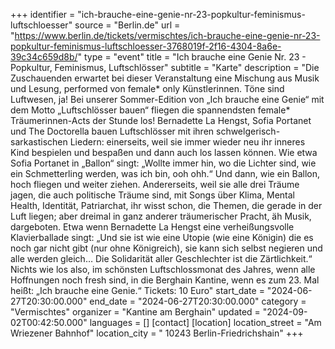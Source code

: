 +++
identifier = "ich-brauche-eine-genie-nr-23-popkultur-feminismus-luftschloesser"
source = "Berlin.de"
url = "https://www.berlin.de/tickets/vermischtes/ich-brauche-eine-genie-nr-23-popkultur-feminismus-luftschloesser-3768019f-2f16-4304-8a6e-39c34c659d8b/"
type = "event"
title = "Ich brauche eine Genie Nr. 23 - Popkultur, Feminismus, Luftschlösser"
subtitle = "Karte"
description = "Die Zuschauenden erwartet bei dieser Veranstaltung eine Mischung aus Musik und Lesung, performed von female* only Künstlerinnen.
Töne sind Luftwesen, ja! Bei unserer Sommer-Edition von „Ich brauche eine Genie“ mit dem Motto „Luftschlösser bauen“ fliegen die spannendsten female* Träumerinnen-Acts der Stunde los! Bernadette La Hengst, Sofia Portanet und The Doctorella bauen Luftschlösser mit ihren schwelgerisch-sarkastischen Liedern: einerseits, weil sie immer wieder neu ihr inneres Kind bespielen und bespaßen und dann auch los lassen können.
Wie etwa Sofia Portanet in „Ballon“ singt: „Wollte immer hin, wo die Lichter sind, wie ein Schmetterling werden, was ich bin, ooh ohh.“ Und dann, wie ein Ballon, hoch fliegen und weiter ziehen. Andererseits, weil sie alle drei Träume jagen, die auch politische Träume sind, mit Songs über Klima, Mental Health, Identität, Patriarchat, ihr wisst schon, die Themen, die gerade in der Luft liegen; aber dreimal in ganz anderer träumerischer Pracht, äh Musik, dargeboten. Etwa wenn Bernadette La Hengst eine verheißungsvolle Klavierballade singt: „Und sie ist wie eine Utopie (wie eine Königin) die es noch gar nicht gibt (nur ohne Königreich), sie kann sich selbst negieren und alle werden gleich… Die Solidarität aller Geschlechter ist die Zärtlichkeit.“
Nichts wie los also, im schönsten Luftschlossmonat des Jahres, wenn alle Hoffnungen noch fresh sind, in die Berghain Kantine, wenn es zum 23. Mal heißt: „Ich brauche eine Genie.“
Tickets: 10 Euro"
start_date = "2024-06-27T20:30:00.000"
end_date = "2024-06-27T20:30:00.000"
category = "Vermischtes"
organizer = "Kantine am Berghain"
updated = "2024-09-02T00:42:50.000"
languages = []
[contact]
[location]
location_street = "Am Wriezener Bahnhof"
location_city = " 10243 Berlin-Friedrichshain"
+++
